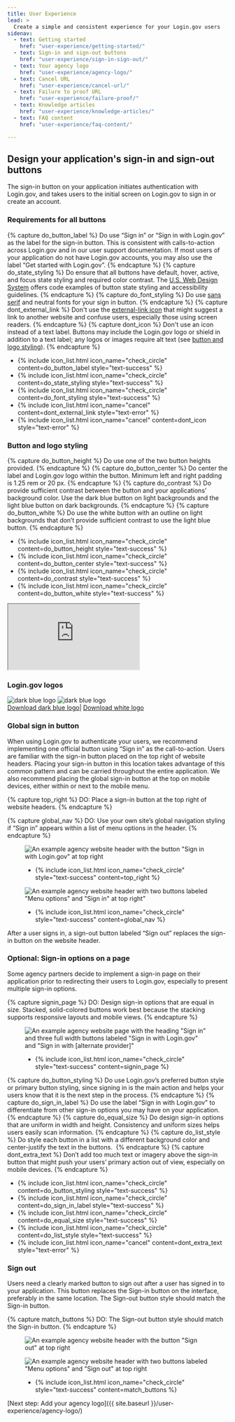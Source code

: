 ```yaml
---
title: User Experience
lead: >
  Create a simple and consistent experience for your Login.gov users
sidenav:
  - text: Getting started
    href: "user-experience/getting-started/"
  - text: Sign-in and sign-out buttons
    href: "user-experience/sign-in-sign-out/"
  - text: Your agency logo
    href: "user-experience/agency-logo/"
  - text: Cancel URL
    href: "user-experience/cancel-url/"
  - text: Failure to proof URL
    href: "user-experience/failure-proof/"
  - text: Knowledge articles
    href: "user-experience/knowledge-articles/"
  - text: FAQ content
    href: "user-experience/faq-content/"

---
```


## Design your application's sign-in and sign-out buttons

The sign-in button on your application initiates authentication with Login.gov, and takes users to the initial screen on Login.gov to sign in or create an account.

### Requirements for all buttons

{% capture do_button_label %}
Do use “Sign in” or “Sign in with Login.gov” as the label for the sign-in button. This is consistent with calls-to-action across Login.gov and in our user support documentation. If most users of your application do not have Login.gov accounts, you may also use the label “Get started with Login.gov”.
{% endcapture %}
{% capture do_state_styling %}
Do ensure that all buttons have default, hover, active, and focus state styling and required color contrast. The [U.S. Web Design System](https://designsystem.digital.gov/components/button/) offers code examples of button state styling and accessibility guidelines.
{% endcapture %}
{% capture do_font_styling %}
Do use [sans serif](https://designsystem.digital.gov/utilities/font-size-and-family/) and neutral fonts for your sign in button.
{% endcapture %}
{% capture dont_external_link %}
Don't use the [external-link icon](https://fontawesome.com/icons/external-link?style=solid/) that might suggest a link to another website and confuse users, especially those using screen readers.
{% endcapture %}
{% capture dont_icon %}
Don't use an icon instead of a text label. Buttons may include the Login.gov logo or shield in addition to a text label; any logos or images require alt text (see [button and logo styling]({{site.baseurl}}/user-experience/sign-in-sign-out/#button-and-logo-styling)).
{% endcapture %}


<ul class="usa-icon-list padding-top-2">
  <li class="usa-icon-list__item">
    {% include icon_list.html icon_name="check_circle" content=do_button_label style="text-success" %}
  </li>
  <li class="usa-icon-list__item">
    {% include icon_list.html icon_name="check_circle" content=do_state_styling style="text-success" %}
  </li>
  <li class="usa-icon-list__item">
    {% include icon_list.html icon_name="check_circle" content=do_font_styling style="text-success" %}
  </li>
  <li class="usa-icon-list__item">
    {% include icon_list.html icon_name="cancel" content=dont_external_link style="text-error" %}
  </li>
   <li class="usa-icon-list__item">
    {% include icon_list.html icon_name="cancel" content=dont_icon style="text-error" %}
  </li>
</ul>


### Button and logo styling
{% capture do_button_height %}
Do use one of the two button heights provided.
{% endcapture %}
{% capture do_button_center %}
Do center the label and Login.gov logo within the button. Minimum left and right padding is 1.25 rem or 20 px.
{% endcapture %}
{% capture do_contrast %}
Do provide sufficient contrast between the button and your applications’ background color. Use the dark blue button on light backgrounds and the light blue button on dark backgrounds.
{% endcapture %}
{% capture do_button_white %}
Do use the white button with an outline on light backgrounds that don’t provide sufficient contrast to use the light blue button.
{% endcapture %}

<ul class="usa-icon-list padding-top-2">
  <li class="usa-icon-list__item">
    {% include icon_list.html icon_name="check_circle" content=do_button_height style="text-success" %}
  </li>
  <li class="usa-icon-list__item">
    {% include icon_list.html icon_name="check_circle" content=do_button_center style="text-success" %}
  </li>
  <li class="usa-icon-list__item">
    {% include icon_list.html icon_name="check_circle" content=do_contrast style="text-success" %}
  </li>
  <li class="usa-icon-list__item">
    {% include icon_list.html icon_name="check_circle" content=do_button_white style="text-success" %}
  </li>
</ul>

<div class="lookbook-embed-container margin-top-4">
<iframe class="lookbook-embed" src="https://idp.dev.identitysandbox.gov/components/embed/login_button/workbench?_options=%257B%2522scenarios%2522%253A%255B%2522workbench%2522%255D%252C%2522panels%2522%253A%255B%2522params%2522%252C%2522%2522%255D%257D"></iframe>
</div>

### Login.gov logos

<div class="grid-row grid-gap-3 padding-top-3">
<img src="{{ site.baseurl }}/assets/img/logo.svg"
       alt="dark blue logo"
       class="display-block desktop:grid-col-4 mobile:grid-col-auto maxw-mobile-lg" />
<img src="{{ site.baseurl }}/assets/img/logo-white.svg"
       alt="dark blue logo"
       class="display-block desktop:grid-col-4 bg-base-lighter mobile:grid-col-auto maxw-mobile-lg" />
</div>
<div class="grid-row margin-top-2">
<a href="{{ site.baseurl }}/assets/img/logo.svg" class="usa-link" download>Download dark blue logo</a><span class="margin-left-1 margin-right-1">|</span>
<a href="{{ site.baseurl }}/assets/img/logo-white.svg" class="usa-link" download>Download white logo</a>
</div>

### Global sign in button

When using Login.gov to authenticate your users, we recommend implementing one official button using “Sign in” as the call-to-action. Users are familiar with the sign-in button placed on the top right of website headers. Placing your sign-in button in this location takes advantage of this common pattern and can be carried throughout the entire application. We also recommend placing the global sign-in button at the top on mobile devices, either within or next to the mobile menu.

{% capture top_right %}
<span markdown="1">
  <span class="image-example__do-dont">DO</span>: Place a sign-in button at the top right of website headers.
</span>
{% endcapture %}

{% capture global_nav %}
<span markdown="1">
  <span class="image-example__do-dont">DO</span>: Use your own site’s global navigation styling if “Sign in” appears within a list of menu options in the header.
</span>
{% endcapture %}

<div class="grid-row margin-bottom-2">
  <div class="usa-image-example--correct">
    <figure class="usa-image-example__figure">
      <img class="usa-image-example__image" src="{{ site.baseurl }}/assets/img/sign-in-button.svg"
      alt='An example agency website header with the button "Sign in with Login.gov" at top right'/>
      <figcaption class="usa-image-example__figcaption">
        <ul class="usa-icon-list usa-icon-list--size-xs">
          <li class="usa-icon-list__item">
            {% include icon_list.html icon_name="check_circle" style="text-success" content=top_right %}
          </li>
        </ul>
      </figcaption>
    </figure>
  </div>
</div>

<div class="grid-row">
  <div class="usa-image-example usa-image-example--correct">
    <figure class="usa-image-example__figure">
      <img class="usa-image-example__image usa-image-example__image--bordered" src="{{ site.baseurl }}/assets/img/sign-in-menu.svg"
        alt='An example agency website header with two buttons labeled "Menu options" and "Sign in" at top right"'/>
      <figcaption class="usa-image-example__figcaption">
        <ul class="usa-icon-list usa-icon-list--size-xs">
          <li class="usa-icon-list__item">
            {% include icon_list.html icon_name="check_circle" style="text-success" content=global_nav %}
          </li>
        </ul>
      </figcaption>
    </figure>
  </div>
</div>

After a user signs in, a sign-out button labeled “Sign out” replaces the sign-in button on the website header.

### Optional: Sign-in options on a page

Some agency partners decide to implement a sign-in page on their application prior to redirecting their users to Login.gov, especially to present multiple sign-in options.

{% capture signin_page %}
<span markdown="1">
  <span class="image-example__do-dont">DO</span>: Design sign-in options that are equal in size. Stacked, solid-colored buttons work best because the stacking supports responsive layouts and mobile views.
</span>
{% endcapture %}

<div class="usa-image-example--correct">
  <figure class="usa-image-example__figure">
    <img class="usa-image-example__image" src="{{ site.baseurl }}/assets/img/global-sign-in.png"
      alt='An example agency website page with the heading "Sign in" and three full width buttons labeled "Sign in with Login.gov" and "Sign in with [alternate provider]"'/>
    <figcaption class="usa-image-example__figcaption">
      <ul class="usa-icon-list usa-icon-list--size-xs">
        <li class="usa-icon-list__item">
          {% include icon_list.html icon_name="check_circle" style="text-success" content=signin_page %}
        </li>
      </ul>
    </figcaption>
  </figure>
</div>

{% capture do_button_styling %}
Do use Login.gov’s preferred button style or primary button styling, since signing in is the main action and helps your users know that it is the next step in the process.
{% endcapture %}
{% capture do_sign_in_label %}
Do use the label “Sign in with Login.gov” to differentiate from other sign-in options you may have on your application.
{% endcapture %}
{% capture do_equal_size %}
Do design sign-in options that are uniform in width and height.  Consistency and uniform sizes helps users easily scan information.
{% endcapture %}
{% capture do_list_style %}
Do style each button in a list with a different background color and center-justify the text in the buttons. 
{% endcapture %}
{% capture dont_extra_text %}
Don’t add too much text or imagery above the sign-in button that might push your users’ primary action out of view, especially on mobile devices.
{% endcapture %}

<ul class="usa-icon-list padding-top-4">
  <li class="usa-icon-list__item">
    {% include icon_list.html icon_name="check_circle" content=do_button_styling style="text-success" %}
  </li>
  <li class="usa-icon-list__item">
    {% include icon_list.html icon_name="check_circle" content=do_sign_in_label style="text-success" %}
  </li>
  <li class="usa-icon-list__item">
    {% include icon_list.html icon_name="check_circle" content=do_equal_size style="text-success" %}
  </li>
  <li class="usa-icon-list__item">
    {% include icon_list.html icon_name="check_circle" content=do_list_style style="text-success" %}
  </li>
   <li class="usa-icon-list__item">
    {% include icon_list.html icon_name="cancel" content=dont_extra_text style="text-error" %}
  </li>
</ul>

### Sign out

Users need a clearly marked button to sign out after a user has signed in to your application. This button replaces the Sign-in button on the interface, preferably in the same location. The Sign-out button style should match the Sign-in button.

{% capture match_buttons %}
<span markdown="1">
  <span class="image-example__do-dont">DO</span>: The Sign-out button style should match the Sign-in button.
</span>
{% endcapture %}

<div class="grid-row">
  <div class="usa-image-example usa-image-example--correct">
    <figure class="usa-image-example__figure">
      <img class="usa-image-example__image usa-image-example__image--bordered" src="{{ site.baseurl }}/assets/img/sign-out-button.png"
        alt='An example agency website header with the button "Sign out" at top right' />
    </figure>
  </div>
</div>
<div class="grid-row">
  <div class="usa-image-example usa-image-example--correct">
    <figure class="usa-image-example__figure">
      <img class="usa-image-example__image usa-image-example__image--bordered" src="{{ site.baseurl }}/assets/img/sign-out-menu.png"
       alt='An example agency website header with two buttons labeled "Menu options" and "Sign out" at top right'
       class="display-block grid-col-auto green-bottom-border" />
      <figcaption class="usa-image-example__figcaption">
        <ul class="usa-icon-list usa-icon-list--size-xs">
          <li class="usa-icon-list__item">
            {% include icon_list.html icon_name="check_circle" style="text-success" content=match_buttons %}
          </li>
        </ul>
      </figcaption>
    </figure>
  </div>
</div>

[Next step: Add your agency logo]({{ site.baseurl }}/user-experience/agency-logo/)

